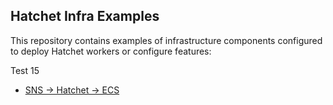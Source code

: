 ## Hatchet Infra Examples

This repository contains examples of infrastructure components configured to deploy Hatchet workers or configure features:

Test 15

- [SNS -> Hatchet -> ECS](./sns-ecs-example/)
